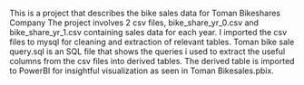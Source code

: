 This is a project that describes the bike sales data for Toman Bikeshares Company
The project involves 2 csv files, bike_share_yr_0.csv and bike_share_yr_1.csv containing sales data for each year.
I imported the csv files to mysql for cleaning and extraction of relevant tables.
Toman bike sale query.sql is an SQL file that shows the queries i used to extract the useful columns from the csv files into derived tables.
The derived table is imported to PowerBI for insightful visualization as seen in Toman Bikesales.pbix.

